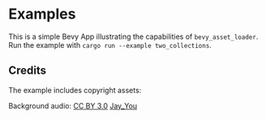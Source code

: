 # Examples

This is a simple Bevy App illustrating the capabilities of `bevy_asset_loader`. Run the example with `cargo run --example two_collections`.

## Credits
The example includes copyright assets:

Background audio: [CC BY 3.0](https://creativecommons.org/licenses/by/3.0/) [Jay_You](https://freesound.org/people/Jay_You/sounds/460432/)
